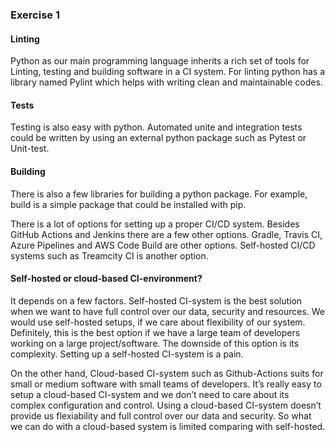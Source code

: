 ### Exercise 1

#### Linting
Python as our main programming language inherits a rich set of tools for Linting, testing and building software in a CI system.
For linting python has a library named Pylint which helps with writing clean and maintainable codes. 

#### Tests
Testing is also easy with python. Automated unite and integration tests could be written by using an external python package such as Pytest or Unit-test. 

#### Building
There is also a few libraries for building a python package. For example, build is a simple package that could be installed with pip.

There is a lot of options for setting up a proper CI/CD system. Besides GitHub Actions and Jenkins there are a few other options. 
Gradle, Travis CI, Azure Pipelines and AWS Code Build are other options. Self-hosted CI/CD systems such as Treamcity CI is another option.

#### Self-hosted or cloud-based CI-environment?

It depends on a few factors. Self-hosted CI-system is the best solution when we want to have full control over our data, security and resources. We would use self-hosted setups, if we care about flexibility of our system. Definitely, this is the best option if we have a large team of developers working on a large project/software. The downside of this option is its complexity. Setting up a self-hosted CI-system is a pain.

On the other hand, Cloud-based CI-system such as Github-Actions suits for small or medium software with small teams of developers. It’s really easy to setup a cloud-based CI-system and we don’t need to care about its complex configuration and control. Using a cloud-based CI-system doesn’t provide us flexiability and full control over our data and security. So what we can do with a cloud-based system is limited comparing with self-hosted.